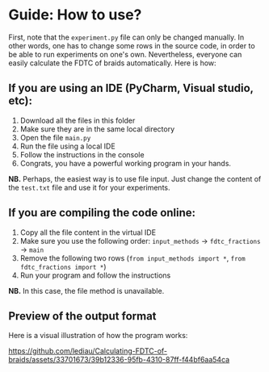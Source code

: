 # Guide: How to use?

First, note that the ```experiment.py``` file can only be changed manually. In other words, one has to change some rows in the source code, in order to be able to run experiments on one's own. Nevertheless, everyone can easily calculate the FDTC of braids automatically. Here is how:

## If you are using an IDE (PyCharm, Visual studio, etc):
1. Download all the files in this folder
2. Make sure they are in the same local directory
3. Open the file ```main.py```
4. Run the file using a local IDE
5. Follow the instructions in the console
6. Congrats, you have a powerful working program in your hands.

**NB.** Perhaps, the easiest way is to use file input. Just change the content of the ```test.txt``` file and use it for your experiments.

## If you are compiling the code online:
1. Copy all the file content in the virtual IDE
2. Make sure you use the following order: ```input_methods``` -> ```fdtc_fractions``` -> ```main```
3. Remove the following two rows (```from input_methods import *```, ```from fdtc_fractions import *```)
4. Run your program and follow the instructions

**NB.** In this case, the file method is unavailable.

## Preview of the output format
Here is a visual illustration of how the program works:



https://github.com/lediau/Calculating-FDTC-of-braids/assets/33701673/39b12336-95fb-4310-87ff-f44bf6aa54ca

